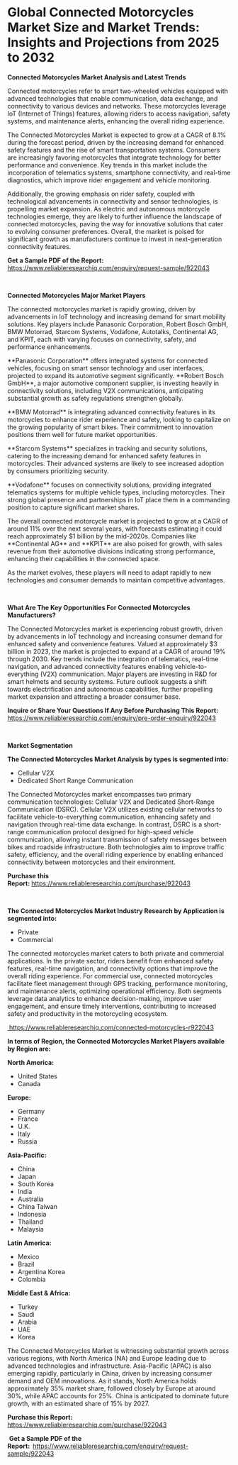 <p><h1>Global Connected Motorcycles Market Size and Market Trends: Insights and Projections from 2025 to 2032</h1></p><p><strong>Connected Motorcycles Market Analysis and Latest Trends</strong></p>
<p><p>Connected motorcycles refer to smart two-wheeled vehicles equipped with advanced technologies that enable communication, data exchange, and connectivity to various devices and networks. These motorcycles leverage IoT (Internet of Things) features, allowing riders to access navigation, safety systems, and maintenance alerts, enhancing the overall riding experience.</p><p>The Connected Motorcycles Market is expected to grow at a CAGR of 8.1% during the forecast period, driven by the increasing demand for enhanced safety features and the rise of smart transportation systems. Consumers are increasingly favoring motorcycles that integrate technology for better performance and convenience. Key trends in this market include the incorporation of telematics systems, smartphone connectivity, and real-time diagnostics, which improve rider engagement and vehicle monitoring.</p><p>Additionally, the growing emphasis on rider safety, coupled with technological advancements in connectivity and sensor technologies, is propelling market expansion. As electric and autonomous motorcycle technologies emerge, they are likely to further influence the landscape of connected motorcycles, paving the way for innovative solutions that cater to evolving consumer preferences. Overall, the market is poised for significant growth as manufacturers continue to invest in next-generation connectivity features.</p></p>
<p><strong>Get a Sample PDF of the Report:&nbsp;</strong> <a href="https://www.reliableresearchiq.com/enquiry/request-sample/922043?utm_campaign=1896&utm_medium=2&utm_source=Github&utm_content=ia&utm_term=18042025&utm_id=connected-motorcycles">https://www.reliableresearchiq.com/enquiry/request-sample/922043</a></p>
<p>&nbsp;</p>
<p><strong>Connected Motorcycles Major Market Players</strong></p>
<p><p>The connected motorcycles market is rapidly growing, driven by advancements in IoT technology and increasing demand for smart mobility solutions. Key players include Panasonic Corporation, Robert Bosch GmbH, BMW Motorrad, Starcom Systems, Vodafone, Autotalks, Continental AG, and KPIT, each with varying focuses on connectivity, safety, and performance enhancements.</p><p>**Panasonic Corporation** offers integrated systems for connected vehicles, focusing on smart sensor technology and user interfaces, projected to expand its automotive segment significantly. **Robert Bosch GmbH**, a major automotive component supplier, is investing heavily in connectivity solutions, including V2X communications, anticipating substantial growth as safety regulations strengthen globally.</p><p>**BMW Motorrad** is integrating advanced connectivity features in its motorcycles to enhance rider experience and safety, looking to capitalize on the growing popularity of smart bikes. Their commitment to innovation positions them well for future market opportunities.</p><p>**Starcom Systems** specializes in tracking and security solutions, catering to the increasing demand for enhanced safety features in motorcycles. Their advanced systems are likely to see increased adoption by consumers prioritizing security.</p><p>**Vodafone** focuses on connectivity solutions, providing integrated telematics systems for multiple vehicle types, including motorcycles. Their strong global presence and partnerships in IoT place them in a commanding position to capture significant market shares.</p><p>The overall connected motorcycle market is projected to grow at a CAGR of around 11% over the next several years, with forecasts estimating it could reach approximately $1 billion by the mid-2020s. Companies like **Continental AG** and **KPIT** are also poised for growth, with sales revenue from their automotive divisions indicating strong performance, enhancing their capabilities in the connected space. </p><p>As the market evolves, these players will need to adapt rapidly to new technologies and consumer demands to maintain competitive advantages.</p></p>
<p>&nbsp;</p>
<p><strong>What Are The Key Opportunities For Connected Motorcycles Manufacturers?</strong></p>
<p><p>The Connected Motorcycles market is experiencing robust growth, driven by advancements in IoT technology and increasing consumer demand for enhanced safety and convenience features. Valued at approximately $3 billion in 2023, the market is projected to expand at a CAGR of around 19% through 2030. Key trends include the integration of telematics, real-time navigation, and advanced connectivity features enabling vehicle-to-everything (V2X) communication. Major players are investing in R&D for smart helmets and security systems. Future outlook suggests a shift towards electrification and autonomous capabilities, further propelling market expansion and attracting a broader consumer base.</p></p>
<p><strong>Inquire or Share Your Questions If Any Before Purchasing This Report:</strong> <a href="https://www.reliableresearchiq.com/enquiry/pre-order-enquiry/922043?utm_campaign=1896&utm_medium=2&utm_source=Github&utm_content=ia&utm_term=18042025&utm_id=connected-motorcycles">https://www.reliableresearchiq.com/enquiry/pre-order-enquiry/922043</a></p>
<p>&nbsp;</p>
<p><strong>Market Segmentation</strong></p>
<p><strong>The Connected Motorcycles Market Analysis by types is segmented into:</strong></p>
<p><ul><li>Cellular V2X</li><li>Dedicated Short Range Communication</li></ul></p>
<p><p>The Connected Motorcycles market encompasses two primary communication technologies: Cellular V2X and Dedicated Short-Range Communication (DSRC). Cellular V2X utilizes existing cellular networks to facilitate vehicle-to-everything communication, enhancing safety and navigation through real-time data exchange. In contrast, DSRC is a short-range communication protocol designed for high-speed vehicle communication, allowing instant transmission of safety messages between bikes and roadside infrastructure. Both technologies aim to improve traffic safety, efficiency, and the overall riding experience by enabling enhanced connectivity between motorcycles and their environment.</p></p>
<p><strong>Purchase this Report:&nbsp;</strong><a href="https://www.reliableresearchiq.com/purchase/922043?utm_campaign=1896&utm_medium=2&utm_source=Github&utm_content=ia&utm_term=18042025&utm_id=connected-motorcycles">https://www.reliableresearchiq.com/purchase/922043</a></p>
<p>&nbsp;</p>
<p><strong>The Connected Motorcycles Market Industry Research by Application is segmented into:</strong></p>
<p><ul><li>Private</li><li>Commercial</li></ul></p>
<p><p>The connected motorcycles market caters to both private and commercial applications. In the private sector, riders benefit from enhanced safety features, real-time navigation, and connectivity options that improve the overall riding experience. For commercial use, connected motorcycles facilitate fleet management through GPS tracking, performance monitoring, and maintenance alerts, optimizing operational efficiency. Both segments leverage data analytics to enhance decision-making, improve user engagement, and ensure timely interventions, contributing to increased safety and productivity in the motorcycling ecosystem.</p></p>
<p><a href="https://www.reliableresearchiq.com/connected-motorcycles-r922043?utm_campaign=1896&utm_medium=2&utm_source=Github&utm_content=ia&utm_term=18042025&utm_id=connected-motorcycles">&nbsp;https://www.reliableresearchiq.com/connected-motorcycles-r922043</a></p>
<p><strong>In terms of Region, the Connected Motorcycles Market Players available by Region are:</strong></p>
<p>
    <p> <strong> North America: </strong>
        <ul>
            <li>United States</li>
            <li>Canada</li>
        </ul>
        </p> 
    <p> <strong> Europe: </strong>
        <ul>
            <li>Germany</li>
            <li>France</li>
            <li>U.K.</li>
            <li>Italy</li>
            <li>Russia</li>
        </ul>
        </p> 
    <p> <strong> Asia-Pacific: </strong>
        <ul>
            <li>China</li>
            <li>Japan</li>
            <li>South Korea</li>
            <li>India</li>
            <li>Australia</li>
            <li>China Taiwan</li>
            <li>Indonesia</li>
            <li>Thailand</li>
            <li>Malaysia</li>
        </ul>
        </p> 
    <p> <strong> Latin America: </strong>
        <ul>
            <li>Mexico</li>
            <li>Brazil</li>
            <li>Argentina Korea</li>
            <li>Colombia</li>
        </ul>
        </p> 
    <p> <strong> Middle East & Africa: </strong>
        <ul>
            <li>Turkey</li>
            <li>Saudi</li>
            <li>Arabia</li>
            <li>UAE</li>
            <li>Korea</li>
        </ul>
    </p>
    </p>
<p><p>The Connected Motorcycles Market is witnessing substantial growth across various regions, with North America (NA) and Europe leading due to advanced technologies and infrastructure. Asia-Pacific (APAC) is also emerging rapidly, particularly in China, driven by increasing consumer demand and OEM innovations. As it stands, North America holds approximately 35% market share, followed closely by Europe at around 30%, while APAC accounts for 25%. China is anticipated to dominate future growth, with an estimated share of 15% by 2027.</p></p>
<p><strong>Purchase this Report: </strong><a href="https://www.reliableresearchiq.com/purchase/922043?utm_campaign=1896&utm_medium=2&utm_source=Github&utm_content=ia&utm_term=18042025&utm_id=connected-motorcycles">https://www.reliableresearchiq.com/purchase/922043</a></p>
<p>&nbsp;<strong>Get a Sample PDF of the Report:&nbsp;&nbsp;</strong><a href="https://www.reliableresearchiq.com/enquiry/request-sample/922043?utm_campaign=1896&utm_medium=2&utm_source=Github&utm_content=ia&utm_term=18042025&utm_id=connected-motorcycles">https://www.reliableresearchiq.com/enquiry/request-sample/922043</a></p>
<p><strong></strong></p>
<p><p></p><p></p><p></p></p>